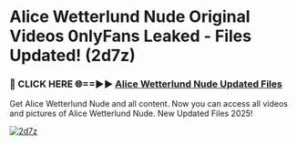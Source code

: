 # Alice Wetterlund Nude Original Videos 0nlyFans Leaked - Files Updated! (2d7z)

<h3>🔴 CLICK HERE 🌐==►► <a href="https://tinyurl.com/52m3yx9h" rel="nofollow">Alice Wetterlund Nude Updated Files</a></h3>

Get Alice Wetterlund Nude and all content. Now you can access all videos and pictures of Alice Wetterlund Nude. New Updated Files 2025!

[![2d7z](https://i.imgur.com/TnHtlc8.gif)](https://tinyurl.com/52m3yx9h)
